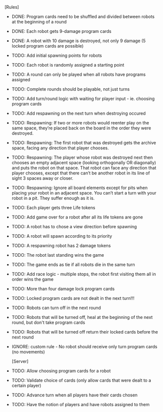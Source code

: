 [Rules]
* DONE: Program cards need to be shuffled and divided between robots at the beginning of a round
* DONE: Each robot gets 9-damage program cards
* DONE: A robot with 10 damage is destroyed, not only 9 damage (5 locked program cards are possible)

* TODO: Add initial spawning points for robots
* TODO: Each robot is randomly assigned a starting point

* TODO: A round can only be played when all robots have programs assigned
* TODO: Complete rounds should be playable, not just turns
* TODO: Add turn/round logic with waiting for player input - ie. choosing program cards
* TODO: Add respawning on the next turn when destroying occured
* TODO: Respawning: If two or more robots would reenter play on the same space, they’re placed back on the board in the order they were destroyed.
* TODO: Respawning: The first robot that was destroyed gets the archive space, facing any direction that player chooses.
* TODO: Respawning: The player whose robot was destroyed next then chooses an empty adjacent space (looking orthogonally OR diagonally) and puts the robot on that space. That robot can face any direction that player chooses, except that there can’t be another robot in its line of sight 3 spaces away or closer.
* TODO: Respawning: Ignore all board elements except for pits when placing your robot in an adjacent space. You can’t start a turn with your robot in a pit. They suffer enough as it is.
* TODO: Each player gets three Life tokens
* TODO: Add game over for a robot after all its life tokens are gone
* TODO: A robot has to chose a view direction before spawning
* TODO: A robot will spawn according to its priority
* TODO: A respawning robot has 2 damage tokens
* TODO: The robot last standing wins the game
* TODO: The game ends as tie if all robots die in the same turn
* TODO: Add race logic - multiple stops, the robot first visiting them all in order wins the game
* TODO: More than four damage lock program cards
* TODO: Locked program cards are not dealt in the next turn!!!
* TODO: Robots can turn off in the next round
* TODO: Robots that will be turned off, heal at the beginning of the next round, but don't take program cards
* TODO: Robots that will be turned off return their locked cards before the next round

* IGNORE: custom rule - No robot should receive only turn program cards (no movements)

	[Server]	
* TODO: Allow choosing program cards for a robot
* TODO: Validate choice of cards (only allow cards that were dealt to a certain player)
* TODO: Advance turn when all players have their cards chosen

* TODO: Have the notion of players and have robots assigned to them



